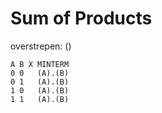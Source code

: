 # Sum of Products

overstrepen: ()

```
A B X MINTERM
0 0   (A).(B)
0 1   (A).(B)
1 0   (A).(B)
1 1   (A).(B)
```